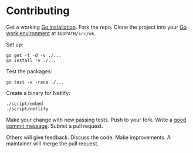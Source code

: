 # Contributing

Get a working [Go installation].
Fork the repo.
Clone the project into your [Go work environment] at `$GOPATH/src/ok`.

  [Go installation]: http://golang.org/doc/install
  [Go work environment]: http://golang.org/doc/code.html

Set up:

```
go get -t -d -v ./...
go install -v ./...
```

Test the packages:

```
go test -v -race ./...
```

Create a binary for Netlify:

```
./script/embed
./script/netlify
```

Make your change with new passing tests.
Push to your fork.
Write a [good commit message][commit].
Submit a pull request.

  [commit]: http://tbaggery.com/2008/04/19/a-note-about-git-commit-messages.html

Others will give feedback.
Discuss the code.
Make improvements.
A maintainer will merge the pull request.
